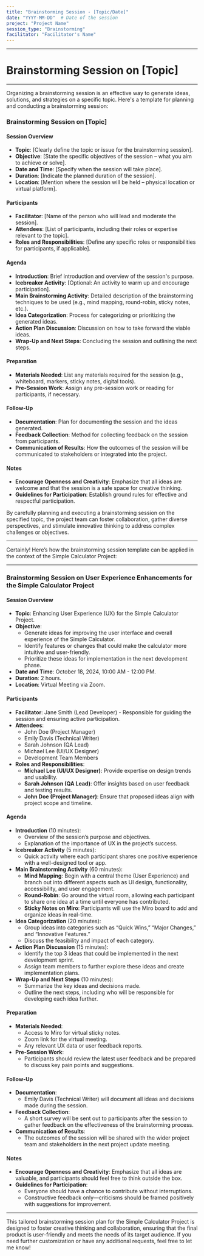 ```yaml
---
title: "Brainstorming Session - [Topic/Date]"
date: "YYYY-MM-DD"  # Date of the session
project: "Project Name"
session_type: "Brainstorming"
facilitator: "Facilitator's Name"
---
```

---
# Brainstorming Session on [Topic]

---
Organizing a brainstorming session is an effective way to generate ideas, solutions, and strategies on a specific topic. Here's a template for planning and conducting a brainstorming session:

### Brainstorming Session on [Topic]

#### Session Overview
- **Topic**: [Clearly define the topic or issue for the brainstorming session].
- **Objective**: [State the specific objectives of the session – what you aim to achieve or solve].
- **Date and Time**: [Specify when the session will take place].
- **Duration**: [Indicate the planned duration of the session].
- **Location**: [Mention where the session will be held – physical location or virtual platform].

#### Participants
- **Facilitator**: [Name of the person who will lead and moderate the session].
- **Attendees**: [List of participants, including their roles or expertise relevant to the topic].
- **Roles and Responsibilities**: [Define any specific roles or responsibilities for participants, if applicable].

#### Agenda
- **Introduction**: Brief introduction and overview of the session's purpose.
- **Icebreaker Activity**: [Optional: An activity to warm up and encourage participation].
- **Main Brainstorming Activity**: Detailed description of the brainstorming techniques to be used (e.g., mind mapping, round-robin, sticky notes, etc.).
- **Idea Categorization**: Process for categorizing or prioritizing the generated ideas.
- **Action Plan Discussion**: Discussion on how to take forward the viable ideas.
- **Wrap-Up and Next Steps**: Concluding the session and outlining the next steps.

#### Preparation
- **Materials Needed**: List any materials required for the session (e.g., whiteboard, markers, sticky notes, digital tools).
- **Pre-Session Work**: Assign any pre-session work or reading for participants, if necessary.

#### Follow-Up
- **Documentation**: Plan for documenting the session and the ideas generated.
- **Feedback Collection**: Method for collecting feedback on the session from participants.
- **Communication of Results**: How the outcomes of the session will be communicated to stakeholders or integrated into the project.

#### Notes
- **Encourage Openness and Creativity**: Emphasize that all ideas are welcome and that the session is a safe space for creative thinking.
- **Guidelines for Participation**: Establish ground rules for effective and respectful participation.

By carefully planning and executing a brainstorming session on the specified topic, the project team can foster collaboration, gather diverse perspectives, and stimulate innovative thinking to address complex challenges or objectives.

---
Certainly! Here’s how the brainstorming session template can be applied in the context of the Simple Calculator Project:

---

### Brainstorming Session on **User Experience Enhancements for the Simple Calculator Project**

#### Session Overview
- **Topic**: Enhancing User Experience (UX) for the Simple Calculator Project.
- **Objective**: 
  - Generate ideas for improving the user interface and overall experience of the Simple Calculator.
  - Identify features or changes that could make the calculator more intuitive and user-friendly.
  - Prioritize these ideas for implementation in the next development phase.
- **Date and Time**: October 18, 2024, 10:00 AM - 12:00 PM.
- **Duration**: 2 hours.
- **Location**: Virtual Meeting via Zoom.

#### Participants
- **Facilitator**: Jane Smith (Lead Developer) - Responsible for guiding the session and ensuring active participation.
- **Attendees**:
  - John Doe (Project Manager)
  - Emily Davis (Technical Writer)
  - Sarah Johnson (QA Lead)
  - Michael Lee (UI/UX Designer)
  - Development Team Members
- **Roles and Responsibilities**:
  - **Michael Lee (UI/UX Designer)**: Provide expertise on design trends and usability.
  - **Sarah Johnson (QA Lead)**: Offer insights based on user feedback and testing results.
  - **John Doe (Project Manager)**: Ensure that proposed ideas align with project scope and timeline.

#### Agenda
- **Introduction** (10 minutes):
  - Overview of the session’s purpose and objectives.
  - Explanation of the importance of UX in the project’s success.
- **Icebreaker Activity** (5 minutes):
  - Quick activity where each participant shares one positive experience with a well-designed tool or app.
- **Main Brainstorming Activity** (60 minutes):
  - **Mind Mapping**: Begin with a central theme (User Experience) and branch out into different aspects such as UI design, functionality, accessibility, and user engagement.
  - **Round-Robin**: Go around the virtual room, allowing each participant to share one idea at a time until everyone has contributed.
  - **Sticky Notes on Miro**: Participants will use the Miro board to add and organize ideas in real-time.
- **Idea Categorization** (20 minutes):
  - Group ideas into categories such as “Quick Wins,” “Major Changes,” and “Innovative Features.”
  - Discuss the feasibility and impact of each category.
- **Action Plan Discussion** (15 minutes):
  - Identify the top 3 ideas that could be implemented in the next development sprint.
  - Assign team members to further explore these ideas and create implementation plans.
- **Wrap-Up and Next Steps** (10 minutes):
  - Summarize the key ideas and decisions made.
  - Outline the next steps, including who will be responsible for developing each idea further.

#### Preparation
- **Materials Needed**:
  - Access to Miro for virtual sticky notes.
  - Zoom link for the virtual meeting.
  - Any relevant UX data or user feedback reports.
- **Pre-Session Work**:
  - Participants should review the latest user feedback and be prepared to discuss key pain points and suggestions.

#### Follow-Up
- **Documentation**:
  - Emily Davis (Technical Writer) will document all ideas and decisions made during the session.
- **Feedback Collection**:
  - A short survey will be sent out to participants after the session to gather feedback on the effectiveness of the brainstorming process.
- **Communication of Results**:
  - The outcomes of the session will be shared with the wider project team and stakeholders in the next project update meeting.

#### Notes
- **Encourage Openness and Creativity**: Emphasize that all ideas are valuable, and participants should feel free to think outside the box.
- **Guidelines for Participation**:
  - Everyone should have a chance to contribute without interruptions.
  - Constructive feedback only—criticisms should be framed positively with suggestions for improvement.

---

This tailored brainstorming session plan for the Simple Calculator Project is designed to foster creative thinking and collaboration, ensuring that the final product is user-friendly and meets the needs of its target audience. If you need further customization or have any additional requests, feel free to let me know!